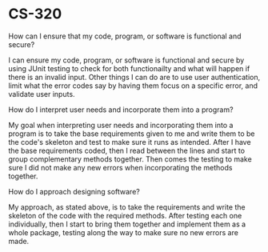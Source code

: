# CS-320
How can I ensure that my code, program, or software is functional and secure?

I can ensure my code, program, or software is functional and secure by using JUnit testing to check for both functionailty and what will happen if there is an invalid input. Other things I can do are to use user authentication, limit what the error codes say by having them focus on a specific error, and validate user inputs.

How do I interpret user needs and incorporate them into a program?

My goal when interpreting user needs and incorporating them into a program is to take the base requirements given to me and write them to be the code's skeleton and test to make sure it runs as intended. After I have the base requirements coded, then I read between the lines and start to group complementary methods together. Then comes the testing to make sure I did not make any new errors when incorporating the methods together.

How do I approach designing software?

My approach, as stated above, is to take the requirements and write the skeleton of the code with the required methods. After testing each one individually, then I start to bring them together and implement them as a whole package, testing along the way to make sure no new errors are made.
